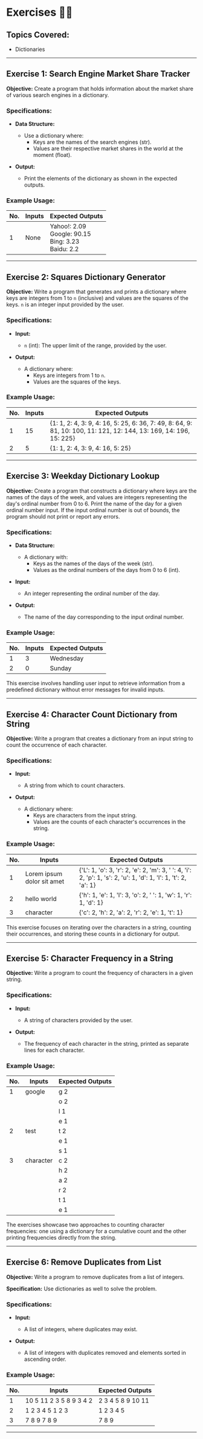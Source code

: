 # Exercises 🏋️‍♂️

## Topics Covered:
- Dictionaries

---

## Exercise 1: Search Engine Market Share Tracker

**Objective:** Create a program that holds information about the market share of various search engines in a dictionary.

### Specifications:
- **Data Structure:**
  - Use a dictionary where:
    - Keys are the names of the search engines (str).
    - Values are their respective market shares in the world at the moment (float).

- **Output:**
  - Print the elements of the dictionary as shown in the expected outputs.

### Example Usage:

| No. | Inputs | Expected Outputs |
|---|--------|------------------|
|1 | None   | Yahoo!: 2.09<br>Google: 90.15<br>Bing: 3.23<br>Baidu: 2.2       |

---

## Exercise 2: Squares Dictionary Generator

**Objective:** Write a program that generates and prints a dictionary where keys are integers from 1 to `n` (inclusive) and values are the squares of the keys. `n` is an integer input provided by the user.

### Specifications:
- **Input:**
  - `n` (int): The upper limit of the range, provided by the user.

- **Output:**
  - A dictionary where:
    - Keys are integers from 1 to `n`.
    - Values are the squares of the keys.

### Example Usage:

| No. | Inputs | Expected Outputs |
|-----|--------|------------------|
| 1   | 15     | {1: 1, 2: 4, 3: 9, 4: 16, 5: 25, 6: 36, 7: 49, 8: 64, 9: 81, 10: 100, 11: 121, 12: 144, 13: 169, 14: 196, 15: 225} |
| 2   | 5      | {1: 1, 2: 4, 3: 9, 4: 16, 5: 25} |

---

## Exercise 3: Weekday Dictionary Lookup

**Objective:** Create a program that constructs a dictionary where keys are the names of the days of the week, and values are integers representing the day's ordinal number from 0 to 6. Print the name of the day for a given ordinal number input. If the input ordinal number is out of bounds, the program should not print or report any errors.

### Specifications:
- **Data Structure:**
  - A dictionary with:
    - Keys as the names of the days of the week (str).
    - Values as the ordinal numbers of the days from 0 to 6 (int).

- **Input:**
  - An integer representing the ordinal number of the day.

- **Output:**
  - The name of the day corresponding to the input ordinal number.

### Example Usage:

| No. | Inputs | Expected Outputs |
|-----|--------|------------------|
| 1   | 3      | Wednesday        |
| 2   | 0      | Sunday           |

This exercise involves handling user input to retrieve information from a predefined dictionary without error messages for invalid inputs.


---

## Exercise 4: Character Count Dictionary from String

**Objective:** Write a program that creates a dictionary from an input string to count the occurrence of each character.

### Specifications:
- **Input:**
  - A string from which to count characters.

- **Output:**
  - A dictionary where:
    - Keys are characters from the input string.
    - Values are the counts of each character's occurrences in the string.

### Example Usage:

| No. | Inputs                        | Expected Outputs                                                                                                                                 |
|-----|-------------------------------|---------------------------------------------------------------------------------------------------------------------------------------------------|
| 1   | Lorem ipsum dolor sit amet    | {'L': 1, 'o': 3, 'r': 2, 'e': 2, 'm': 3, ' ': 4, 'i': 2, 'p': 1, 's': 2, 'u': 1, 'd': 1, 'l': 1, 't': 2, 'a': 1}                                  |
| 2   | hello world                  | {'h': 1, 'e': 1, 'l': 3, 'o': 2, ' ': 1, 'w': 1, 'r': 1, 'd': 1}                                                                                  |
| 3   | character                    | {'c': 2, 'h': 2, 'a': 2, 'r': 2, 'e': 1, 't': 1}                                                                                                   |

This exercise focuses on iterating over the characters in a string, counting their occurrences, and storing these counts in a dictionary for output.


---

## Exercise 5: Character Frequency in a String

**Objective:** Write a program to count the frequency of characters in a given string.

### Specifications:
- **Input:**
  - A string of characters provided by the user.

- **Output:**
  - The frequency of each character in the string, printed as separate lines for each character.

### Example Usage:

| No. | Inputs    | Expected Outputs |
|-----|-----------|------------------|
| 1   | google    | g 2              |
|     |           | o 2              |
|     |           | l 1              |
|     |           | e 1              |
| 2   | test      | t 2              |
|     |           | e 1              |
|     |           | s 1              |
| 3   | character | c 2              |
|     |           | h 2              |
|     |           | a 2              |
|     |           | r 2              |
|     |           | t 1              |
|     |           | e 1              |

The exercises showcase two approaches to counting character frequencies: one using a dictionary for a cumulative count and the other printing frequencies directly from the string.


---

## Exercise 6: Remove Duplicates from List

**Objective:** Write a program to remove duplicates from a list of integers.

**Specification:** Use dictionaries as well to solve the problem.

### Specifications:
- **Input:**
  - A list of integers, where duplicates may exist.

- **Output:**
  - A list of integers with duplicates removed and elements sorted in ascending order.

### Example Usage:

| No. | Inputs                              | Expected Outputs         |
|-----|-------------------------------------|--------------------------|
| 1   | 10 5 11 2 3 5 8 9 3 4 2             | 2 3 4 5 8 9 10 11        |
| 2   | 1 2 3 4 5 1 2 3                     | 1 2 3 4 5                |
| 3   | 7 8 9 7 8 9                         | 7 8 9                    |

---
